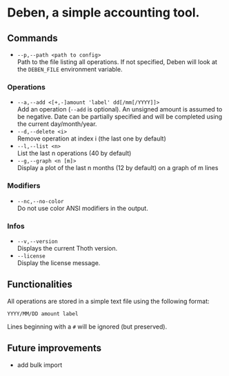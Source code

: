 # Deben, a simple accounting tool.

## Commands 

- `--p,--path <path to config>`  
    Path to the file listing all operations. If not specified, Deben will look at the `DEBEN_FILE` environment variable.

### Operations

- `--a,--add <[+,-]amount 'label' dd[/mm[/YYYY]]>`  
    Add an operation (`--add` is optional). An unsigned amount is assumed to be negative. Date can be partially specified and will be completed using the current day/month/year.
- `--d,--delete <i>`  
    Remove operation at index i (the last one by default)
- `--l,--list <n>`  
    List the last n operations (40 by default)
- `--g,--graph <n [m]>`  
    Display a plot of the last n months (12 by default) on a graph of m lines

### Modifiers

- `--nc,--no-color`  
    Do not use color ANSI modifiers in the output.

### Infos

- `--v,--version`  
    Displays the current Thoth version.
- `--license`  
    Display the license message.

## Functionalities
All operations are stored in a simple text file using the following format:

`YYYY/MM/DD amount label`

Lines beginning with a `#` will be ignored (but preserved).  

## Future improvements

- add bulk import
